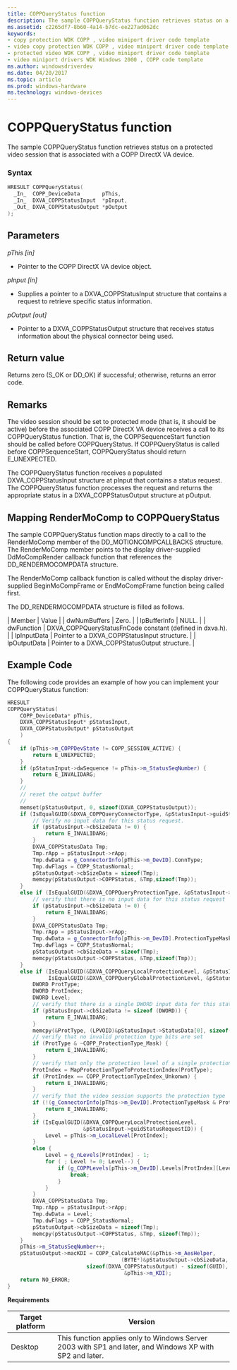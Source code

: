 ```yaml
---
title: COPPQueryStatus function
description: The sample COPPQueryStatus function retrieves status on a protected video session that is associated with a COPP DirectX VA device.
ms.assetid: c2265df7-8b60-4a14-b7dc-ee227ad062dc
keywords:
- copy protection WDK COPP , video miniport driver code template
- video copy protection WDK COPP , video miniport driver code template
- protected video WDK COPP , video miniport driver code template
- video miniport drivers WDK Windows 2000 , COPP code template
ms.author: windowsdriverdev
ms.date: 04/20/2017
ms.topic: article
ms.prod: windows-hardware
ms.technology: windows-devices
---
```


# COPPQueryStatus function

The sample COPPQueryStatus function retrieves status on a protected video session that is associated with a COPP DirectX VA device.

### Syntax

```cpp
HRESULT COPPQueryStatus(
  _In_  COPP_DeviceData       pThis,
  _In_  DXVA_COPPStatusInput  *pInput,
  _Out_ DXVA_COPPStatusOutput *pOutput
);
```

## Parameters

*pThis [in]*

* Pointer to the COPP DirectX VA device object.

*pInput [in]*

* Supplies a pointer to a DXVA_COPPStatusInput structure that contains a request to retrieve specific status information.

*pOutput [out]*

* Pointer to a DXVA_COPPStatusOutput structure that receives status information about the physical connector being used.

## Return value

Returns zero (S_OK or DD_OK) if successful; otherwise, returns an error code.

## Remarks

The video session should be set to protected mode (that is, it should be active) before the associated COPP DirectX VA device receives a call to its COPPQueryStatus function. That is, the COPPSequenceStart function should be called before COPPQueryStatus. If COPPQueryStatus is called before COPPSequenceStart, COPPQueryStatus should return E_UNEXPECTED.

The COPPQueryStatus function receives a populated DXVA_COPPStatusInput structure at pInput that contains a status request. The COPPQueryStatus function processes the request and returns the appropriate status in a DXVA_COPPStatusOutput structure at pOutput.

## Mapping RenderMoComp to COPPQueryStatus

The sample COPPQueryStatus function maps directly to a call to the RenderMoComp member of the DD_MOTIONCOMPCALLBACKS structure. The RenderMoComp member points to the display driver-supplied DdMoCompRender callback function that references the DD_RENDERMOCOMPDATA structure.

The RenderMoComp callback function is called without the display driver-supplied BeginMoCompFrame or EndMoCompFrame function being called first.

The DD_RENDERMOCOMPDATA structure is filled as follows.

| Member | Value |
| dwNumBuffers | Zero. |
| lpBufferInfo | NULL. |
| dwFunction | DXVA_COPPQueryStatusFnCode constant (defined in dxva.h). |
| lpInputData | Pointer to a DXVA_COPPStatusInput structure. |
| lpOutputData | Pointer to a DXVA_COPPStatusOutput structure. |

## Example Code

The following code provides an example of how you can implement your COPPQueryStatus function:

```cpp
HRESULT
COPPQueryStatus(
    COPP_DeviceData* pThis,
    DXVA_COPPStatusInput* pStatusInput,
    DXVA_COPPStatusOutput* pStatusOutput
    )
{
    if (pThis->m_COPPDevState != COPP_SESSION_ACTIVE) {
        return E_UNEXPECTED;
    }
    if (pStatusInput->dwSequence != pThis->m_StatusSeqNumber) {
        return E_INVALIDARG;
    }
    //
    // reset the output buffer
    //
    memset(pStatusOutput, 0, sizeof(DXVA_COPPStatusOutput));
    if (IsEqualGUID(&DXVA_COPPQueryConnectorType, &pStatusInput->guidStatusRequestID)) {
        // Verify no input data for this status request.
        if (pStatusInput->cbSizeData != 0) {
            return E_INVALIDARG;
        }
        DXVA_COPPStatusData Tmp;
        Tmp.rApp = pStatusInput->rApp;
        Tmp.dwData = g_ConnectorInfo[pThis->m_DevID].ConnType;
        Tmp.dwFlags = COPP_StatusNormal;
        pStatusOutput->cbSizeData = sizeof(Tmp);
        memcpy(pStatusOutput->COPPStatus, &Tmp,sizeof(Tmp));
    }
    else if (IsEqualGUID(&DXVA_COPPQueryProtectionType, &pStatusInput->guidStatusRequestID)) {
        // verify that there is no input data for this status request
        if (pStatusInput->cbSizeData != 0) {
            return E_INVALIDARG;
        }
        DXVA_COPPStatusData Tmp;
        Tmp.rApp = pStatusInput->rApp;
        Tmp.dwData = g_ConnectorInfo[pThis->m_DevID].ProtectionTypeMask;
        Tmp.dwFlags = COPP_StatusNormal;
        pStatusOutput->cbSizeData = sizeof(Tmp);
        memcpy(pStatusOutput->COPPStatus, &Tmp,sizeof(Tmp));
    }
    else if (IsEqualGUID(&DXVA_COPPQueryLocalProtectionLevel, &pStatusInput->guidStatusRequestID) ||
             IsEqualGUID(&DXVA_COPPQueryGlobalProtectionLevel, &pStatusInput->guidStatusRequestID)) {
        DWORD ProtType;
        DWORD ProtIndex;
        DWORD Level;
        // verify that there is a single DWORD input data for this status request
        if (pStatusInput->cbSizeData != sizeof (DWORD)) {
            return E_INVALIDARG;
        }
        memcpy(&ProtType, (LPVOID)&pStatusInput->StatusData[0], sizeof(DWORD));
        // verify that no invalid protection type bits are set
        if (ProtType & ~COPP_ProtectionType_Mask) {
            return E_INVALIDARG;
        }
        // verify that only the protection level of a single protection type is requested
        ProtIndex = MapProtectionTypeToProtectionIndex(ProtType);
        if (ProtIndex == COPP_ProtectionTypeIndex_Unkonwn) {
            return E_INVALIDARG;
        }
        // verify that the video session supports the protection type
        if (!(g_ConnectorInfo[pThis->m_DevID].ProtectionTypeMask & ProtType)) {
            return E_INVALIDARG;
        }
        if (IsEqualGUID(&DXVA_COPPQueryLocalProtectionLevel,
                        &pStatusInput->guidStatusRequestID)) {
            Level = pThis->m_LocalLevel[ProtIndex];
        }
        else {
            Level = g_nLevels[ProtIndex] - 1;
            for ( ; Level != 0; Level--) {
                if (g_COPPLevels[pThis->m_DevID].Levels[ProtIndex][Level]) {
                    break;
                }
            }
        }
        DXVA_COPPStatusData Tmp;
        Tmp.rApp = pStatusInput->rApp;
        Tmp.dwData = Level;
        Tmp.dwFlags = COPP_StatusNormal;
        pStatusOutput->cbSizeData = sizeof(Tmp);
        memcpy(pStatusOutput->COPPStatus, &Tmp, sizeof(Tmp));
    }
    pThis->m_StatusSeqNumber++;
    pStatusOutput->macKDI = COPP_CalculateMAC(&pThis->m_AesHelper,
                                    (BYTE*)&pStatusOutput->cbSizeData,
                         sizeof(DXVA_COPPStatusOutput) - sizeof(GUID),
                                     &pThis->m_KDI);
    return NO_ERROR;
}
```

**Requirements**

| Target platform | Version |
| -- | -- |
| Desktop | This function applies only to Windows Server 2003 with SP1 and later, and Windows XP with SP2 and later. |
